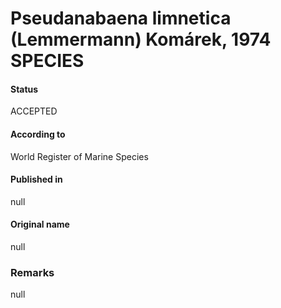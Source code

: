 # Pseudanabaena limnetica (Lemmermann) Komárek, 1974 SPECIES

#### Status
ACCEPTED

#### According to
World Register of Marine Species

#### Published in
null

#### Original name
null

### Remarks
null